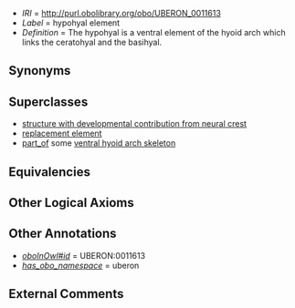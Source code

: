  * *IRI* = http://purl.obolibrary.org/obo/UBERON_0011613
 * *Label* = hypohyal element
 * *Definition* = The hypohyal is a ventral element of the hyoid arch which links the ceratohyal and the basihyal.

## Synonyms


## Superclasses

 * [structure with developmental contribution from neural crest](../../UBERON/14/UBERON_0010314.md)
 * [replacement element](../../UBERON/22/UBERON_0010522.md)
 * [part_of](../../BFO/50/BFO_0000050.md) some [ventral hyoid arch skeleton](../../UBERON/53/UBERON_0011153.md)

## Equivalencies


## Other Logical Axioms


## Other Annotations

 * *[oboInOwl#id](../../id/oboInOwl#id.md)* = UBERON:0011613
 * *[has_obo_namespace](../../ce/oboInOwl#hasOBONamespace.md)* = uberon

## External Comments

